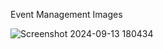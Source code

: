Event Management Images

![Screenshot 2024-09-13 180434](https://github.com/user-attachments/assets/0c5d990e-99db-4fc5-9391-809f5f6d1dce)

